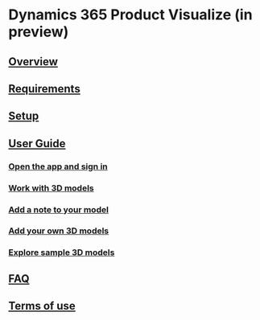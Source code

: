 # Dynamics 365 Product Visualize (in preview)
## [Overview](index.md)
## [Requirements](requirements.md)
## [Setup](sign-up.md)
## [User Guide](user-guide.md)
### [Open the app and sign in](sign-in.md)
### [Work with 3D models](manipulate-models.md)
### [Add a note to your model](add-note.md)
### [Add your own 3D models](add-model.md)
### [Explore sample 3D models](explore-samples.md)
## [FAQ](faq.md)
## [Terms of use](../legal/product-visualize-terms.md)

